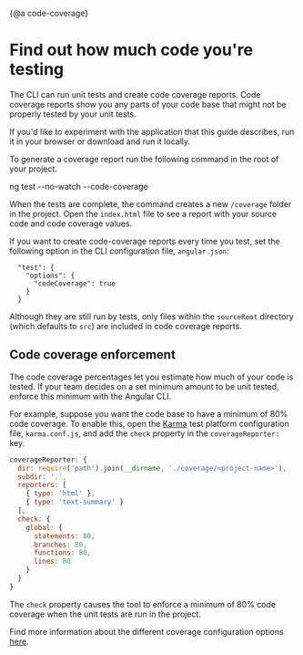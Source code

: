 {@a code-coverage}

# Find out how much code you're testing

The CLI can run unit tests and create code coverage reports.
Code coverage reports show you any parts of your code base that might not be properly tested by your unit tests.

<div class="alert is-helpful">

  If you'd like to experiment with the application that this guide describes, <live-example name="testing" noDownload>run it in your browser</live-example> or <live-example name="testing" downloadOnly>download and run it locally</live-example>.

</div>


To generate a coverage report run the following command in the root of your project.

<code-example language="sh">
  ng test --no-watch --code-coverage
</code-example>

When the tests are complete, the command creates a new `/coverage` folder in the project. Open the `index.html` file to see a report with your source code and code coverage values.

If you want to create code-coverage reports every time you test, set the following option in the CLI configuration file, `angular.json`:

```
  "test": {
    "options": {
      "codeCoverage": true
    }
  }
```

<div class="alert is-important">

Although they are still run by tests, only files within the `sourceRoot` directory (which defaults to `src`) are included in code coverage reports.

</div>

## Code coverage enforcement

The code coverage percentages let you estimate how much of your code is tested.
If your team decides on a set minimum amount to be unit tested, enforce this minimum with the Angular CLI.

For example, suppose you want the code base to have a minimum of 80% code coverage.
To enable this, open the [Karma](https://karma-runner.github.io) test platform configuration file, `karma.conf.js`, and add the `check` property in the `coverageReporter:` key.

```js
coverageReporter: {
  dir: require('path').join(__dirname, './coverage/<project-name>'),
  subdir: '.',
  reporters: [
    { type: 'html' },
    { type: 'text-summary' }
  ],
  check: {
    global: {
      statements: 80,
      branches: 80,
      functions: 80,
      lines: 80
    }
  }
}
```

The `check` property causes the tool to enforce a minimum of 80% code coverage when the unit tests are run in the project.

Find more information about the different coverage configuration options [here](https://github.com/karma-runner/karma-coverage/blob/master/docs/configuration.md).
